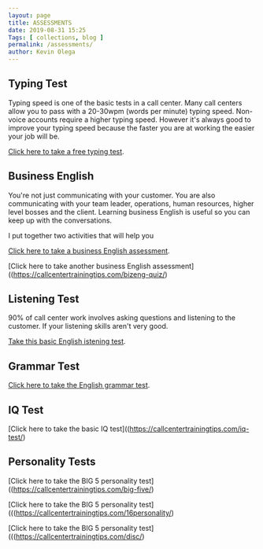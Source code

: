 ```yaml
--- 
layout: page 
title: ASSESSMENTS
date: 2019-08-31 15:25
Tags: [ collections, blog ]
permalink: /assessments/ 
author: Kevin Olega 
--- 
```

## Typing Test

Typing speed is one of the basic tests in a call center. Many call centers allow you to pass with a 20-30wpm (words per minute) typing speed. Non-voice accounts require a higher typing speed. However it's always good to improve your typing speed because the faster you are at working the easier your job will be.


[Click here to take a free typing test](https://callcentertrainingtips.com/typing-test/).

## Business English

You're not just communicating with your customer. You are also communicating with your team leader, operations, human resources, higher level bosses and the client. Learning business English is useful so you can keep up with the conversations.

I put together two activities that will help you

[Click here to take a business English assessment](https://callcentertrainingtips.com/bizeng-test/).

[Click here to take another business English assessment]((https://callcentertrainingtips.com/bizeng-quiz/)

## Listening Test

90% of call center work involves asking questions and listening to the customer. If your listening skills aren't very good.

[Take this basic English istening test](https://callcentertrainingtips.com/listening-test/).

## Grammar Test

[Click here to take the English grammar test](https://callcentertrainingtips.com/grammar-test/).

## IQ Test

[Click here to take the basic IQ test]((https://callcentertrainingtips.com/iq-test/)

## Personality Tests

[Click here to take the BIG 5 personality test]((https://callcentertrainingtips.com/big-five/)


[Click here to take the BIG 5 personality test](((https://callcentertrainingtips.com/16personality/)

[Click here to take the BIG 5 personality test](((https://callcentertrainingtips.com/disc/)



